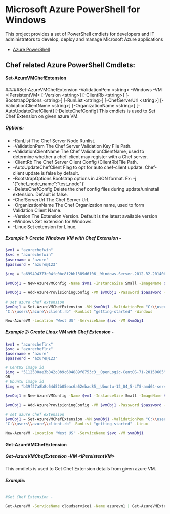 # Microsoft Azure PowerShell for Windows
This project provides a set of PowerShell cmdlets for developers and IT administrators to develop, deploy and manage Microsoft Azure applications
* [Azure PowerShell](https://github.com/Azure/azure-powershell)

## Chef related Azure PowerShell Cmdlets:
#### Set-AzureVMChefExtension
#####Set-AzureVMChefExtension -ValidationPem \<string\> -Windows -VM \<IPersistentVM\> [-Version \<string\>] [-ClientRb \<string\>] [-BootstrapOptions \<string\>] [-RunList \<string\>] [-ChefServerUrl \<string\>] [-ValidationClientName \<string\>] [-OrganizationName \<string\>] [-AutoUpdateChefClient] [-DeleteChefConfig]
This cmdlets is used to Set Chef Extension on given azure VM.
##### Options:
* -RunList
The Chef Server Node Runlist.
* -ValidationPem
The Chef Server Validation Key File Path.
* -ValidationClientName
The Chef ValidationClientName, used to determine whether a chef-client may register with a Chef server.
* -ClientRb
The Chef Server Client Config (ClientRb)File Path.
* -AutoUpdateChefClient
Flag to opt for auto chef-client update. Chef-client update is false by default.
* -BootstrapOptions
Bootstrap options in JSON format. Ex: -j '{"chef_node_name":"test_node"}'
* -DeleteChefConfig
Delete the chef config files during update/uninstall extension. Default is false.
* -ChefServerUrl
The Chef Server Url.
* -OrganizationName
The Chef Organization name, used to form Validation Client Name.
* -Version
The Extension Version. Default is the latest available version
* -Windows
Set extension for Windows.
* -Linux
Set extension for Linux.

##### Example 1: Create Windows VM with Chef Extension -
```bash
$vm1 = "azurechefwin"
$svc = "azurechefwin"
$username = 'azure'
$password = 'azure@123'
 
$img = "a699494373c04fc0bc8f2bb1389d6106__Windows-Server-2012-R2-201406.01-en.us-127GB.vhd"
 
$vmObj1 = New-AzureVMConfig -Name $vm1 -InstanceSize Small -ImageName $img
 
$vmObj1 = Add-AzureProvisioningConfig -VM $vmObj1 -Password $password -AdminUsername $username –Windows
 
# set azure chef extension
$vmObj1 = Set-AzureVMChefExtension -VM $vmObj1 -ValidationPem "C:\\users\\azure\\msazurechef-validator.pem" -ClientRb 
"C:\\users\\azure\\client.rb" -RunList "getting-started" -Windows

New-AzureVM -Location 'West US' -ServiceName $svc -VM $vmObj1

```

##### Example 2: Create Linux VM with Chef Extension -
```bash
$vm1 = "azurecheflnx"
$svc = "azurecheflnx"
$username = 'azure'
$password = 'azure@123'

# CentOS image id
$img = "5112500ae3b842c8b9c604889f8753c3__OpenLogic-CentOS-71-20150605"
OR
# Ubuntu image id
$img = "b39f27a8b8c64d52b05eac6a62ebad85__Ubuntu-12_04_5-LTS-amd64-server-20150127-en-us-30GB"
 
$vmObj1 = New-AzureVMConfig -Name $vm1 -InstanceSize Small -ImageName $img
 
$vmObj1 = Add-AzureProvisioningConfig -VM $vmObj1 -Password $password -Linux -LinuxUser $username
 
# set azure chef extension
$vmObj1 = Set-AzureVMChefExtension -VM $vmObj1 -ValidationPem "C:\\users\\azure\\msazurechef-validator.pem" -ClientRb 
"C:\\users\\azure\\client.rb" -RunList "getting-started" -Linux

New-AzureVM -Location 'West US' -ServiceName $svc -VM $vmObj1

```

#### Get-AzureVMChefExtension
#####  Get-AzureVMChefExtension -VM \<IPersistentVM\>
This cmdlets is used to Get Chef Extension details from given azure VM.

##### Example:
```bash

#Get Chef Extension - 

Get-AzureVM -ServiceName cloudservice1 -Name azurevm1 | Get-AzureVMExtension

```